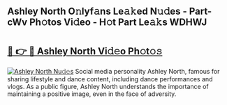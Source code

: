 ## Ashley North O𝚗lyf𝚊ns Le𝚊𝚔ed N𝚞𝚍es - Part-cWv Ph𝚘tos Vi𝚍eo - H𝚘t Part Le𝚊𝚔s WDHWJ

# <h2><a href="http://hf7ndu7.feru.top/?c=Ashley+North">🔗 👉 🔴 Ashley North Vi𝚍𝚎o Ph𝚘t𝚘𝚜</a></h2>

[![Ashley North Nu𝚍𝚎s](https://i.imgur.com/0TWrTi3.gif)](http://hf7ndu7.feru.top/?c=Ashley+North)
Social media personality Ashley North, famous for sharing lifestyle and dance content, including dance performances and vlogs. As a public figure, Ashley North understands the importance of maintaining a positive image, even in the face of adversity. 
